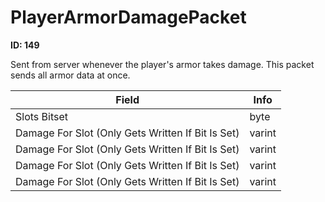 # PlayerArmorDamagePacket

__ID: 149__

Sent from server whenever the player's armor takes damage. This packet sends all armor data at once.

<table><thead><tr><th>Field</th><th>Info</th></tr></thead><tbody>
<tr><td>Slots Bitset</td><td>byte</td></tr>
<tr><td>Damage For Slot (Only Gets Written If Bit Is Set)</td><td>varint</td></tr>
<tr><td>Damage For Slot (Only Gets Written If Bit Is Set)</td><td>varint</td></tr>
<tr><td>Damage For Slot (Only Gets Written If Bit Is Set)</td><td>varint</td></tr>
<tr><td>Damage For Slot (Only Gets Written If Bit Is Set)</td><td>varint</td></tr>
</tbody></table>
